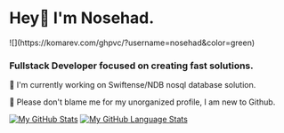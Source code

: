<h1>Hey👋 I'm Nosehad.</h1>
![](https://komarev.com/ghpvc/?username=nosehad&color=green)
<h3>Fullstack Developer focused on creating fast solutions.</h3>
<p>🔭 I'm currently working on Swiftense/NDB nosql database solution.</p>
<p>🤔 Please don't blame me for my unorganized profile, I am new to Github.</p>
                                                                  

[![My GitHub Stats](https://github-readme-stats.vercel.app/api/?username=nosehad&count_private=true&theme=dracula&showicons=true)]()
[![My GitHub Language Stats](https://github-readme-stats.vercel.app/api/top-langs/?username=nosehad&langs_count=5&theme=dracula)]()

<!--
**nosehad/nosehad** is a ✨ _special_ ✨ repository because its `README.md` (this file) appears on your GitHub profile.

Here are some ideas to get you started:

- 🔭 I’m currently working on ...
- 🌱 I’m currently learning ...
- 👯 I’m looking to collaborate on ...
- 🤔 I’m looking for help with ...
- 💬 Ask me about ...
- 📫 How to reach me: ...
- 😄 Pronouns: ...
- ⚡ Fun fact: ...
-->
